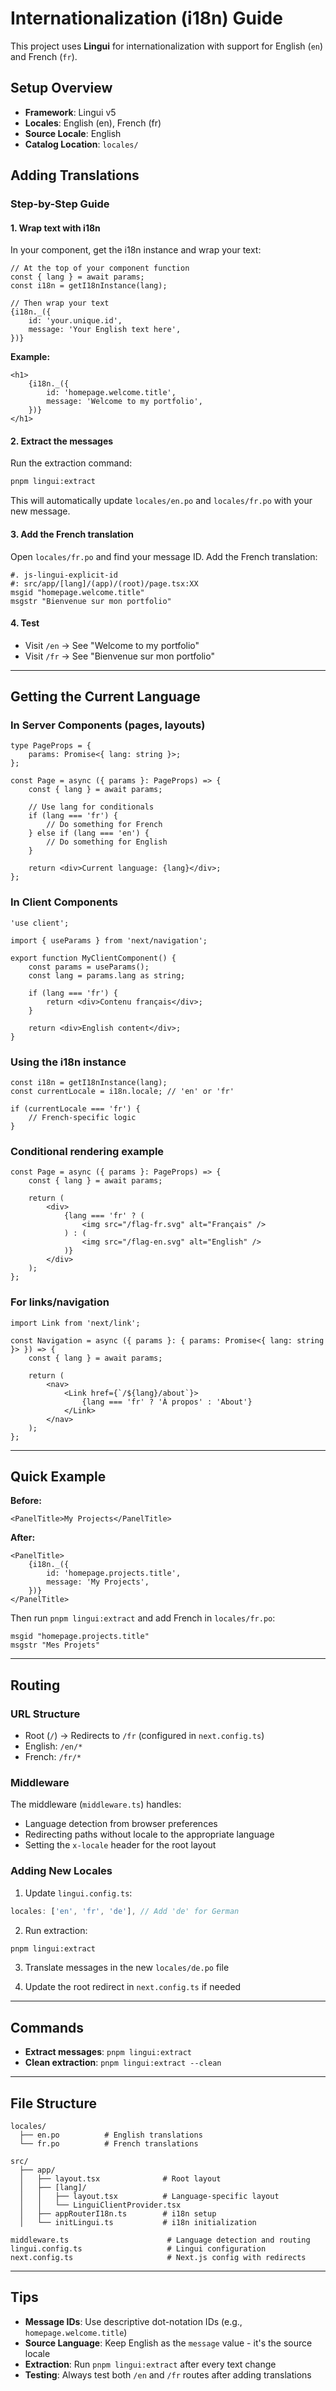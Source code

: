 # Internationalization (i18n) Guide

This project uses **Lingui** for internationalization with support for English (`en`) and French (`fr`).

## Setup Overview

- **Framework**: Lingui v5
- **Locales**: English (en), French (fr)
- **Source Locale**: English
- **Catalog Location**: `locales/`

## Adding Translations

### Step-by-Step Guide

#### 1. Wrap text with i18n

In your component, get the i18n instance and wrap your text:

```tsx
// At the top of your component function
const { lang } = await params;
const i18n = getI18nInstance(lang);

// Then wrap your text
{i18n._({
    id: 'your.unique.id',
    message: 'Your English text here',
})}
```

**Example:**
```tsx
<h1>
    {i18n._({
        id: 'homepage.welcome.title',
        message: 'Welcome to my portfolio',
    })}
</h1>
```

#### 2. Extract the messages

Run the extraction command:
```bash
pnpm lingui:extract
```

This will automatically update `locales/en.po` and `locales/fr.po` with your new message.

#### 3. Add the French translation

Open `locales/fr.po` and find your message ID. Add the French translation:

```po
#. js-lingui-explicit-id
#: src/app/[lang]/(app)/(root)/page.tsx:XX
msgid "homepage.welcome.title"
msgstr "Bienvenue sur mon portfolio"
```

#### 4. Test

- Visit `/en` → See "Welcome to my portfolio"
- Visit `/fr` → See "Bienvenue sur mon portfolio"

---

## Getting the Current Language

### In Server Components (pages, layouts)

```tsx
type PageProps = {
    params: Promise<{ lang: string }>;
};

const Page = async ({ params }: PageProps) => {
    const { lang } = await params;

    // Use lang for conditionals
    if (lang === 'fr') {
        // Do something for French
    } else if (lang === 'en') {
        // Do something for English
    }

    return <div>Current language: {lang}</div>;
};
```

### In Client Components

```tsx
'use client';

import { useParams } from 'next/navigation';

export function MyClientComponent() {
    const params = useParams();
    const lang = params.lang as string;

    if (lang === 'fr') {
        return <div>Contenu français</div>;
    }

    return <div>English content</div>;
}
```

### Using the i18n instance

```tsx
const i18n = getI18nInstance(lang);
const currentLocale = i18n.locale; // 'en' or 'fr'

if (currentLocale === 'fr') {
    // French-specific logic
}
```

### Conditional rendering example

```tsx
const Page = async ({ params }: PageProps) => {
    const { lang } = await params;

    return (
        <div>
            {lang === 'fr' ? (
                <img src="/flag-fr.svg" alt="Français" />
            ) : (
                <img src="/flag-en.svg" alt="English" />
            )}
        </div>
    );
};
```

### For links/navigation

```tsx
import Link from 'next/link';

const Navigation = async ({ params }: { params: Promise<{ lang: string }> }) => {
    const { lang } = await params;

    return (
        <nav>
            <Link href={`/${lang}/about`}>
                {lang === 'fr' ? 'À propos' : 'About'}
            </Link>
        </nav>
    );
};
```

---

## Quick Example

**Before:**
```tsx
<PanelTitle>My Projects</PanelTitle>
```

**After:**
```tsx
<PanelTitle>
    {i18n._({
        id: 'homepage.projects.title',
        message: 'My Projects',
    })}
</PanelTitle>
```

Then run `pnpm lingui:extract` and add French in `locales/fr.po`:
```po
msgid "homepage.projects.title"
msgstr "Mes Projets"
```

---

## Routing

### URL Structure

- Root (`/`) → Redirects to `/fr` (configured in `next.config.ts`)
- English: `/en/*`
- French: `/fr/*`

### Middleware

The middleware (`middleware.ts`) handles:
- Language detection from browser preferences
- Redirecting paths without locale to the appropriate language
- Setting the `x-locale` header for the root layout

### Adding New Locales

1. Update `lingui.config.ts`:
```ts
locales: ['en', 'fr', 'de'], // Add 'de' for German
```

2. Run extraction:
```bash
pnpm lingui:extract
```

3. Translate messages in the new `locales/de.po` file

4. Update the root redirect in `next.config.ts` if needed

---

## Commands

- **Extract messages**: `pnpm lingui:extract`
- **Clean extraction**: `pnpm lingui:extract --clean`

---

## File Structure

```
locales/
  ├── en.po          # English translations
  └── fr.po          # French translations

src/
  ├── app/
  │   ├── layout.tsx              # Root layout
  │   ├── [lang]/
  │   │   ├── layout.tsx          # Language-specific layout
  │   │   └── LinguiClientProvider.tsx
  │   ├── appRouterI18n.ts        # i18n setup
  │   └── initLingui.ts           # i18n initialization

middleware.ts                      # Language detection and routing
lingui.config.ts                   # Lingui configuration
next.config.ts                     # Next.js config with redirects
```

---

## Tips

- **Message IDs**: Use descriptive dot-notation IDs (e.g., `homepage.welcome.title`)
- **Source Language**: Keep English as the `message` value - it's the source locale
- **Extraction**: Run `pnpm lingui:extract` after every text change
- **Testing**: Always test both `/en` and `/fr` routes after adding translations
